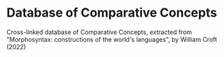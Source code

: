 # Database of Comparative Concepts
Cross-linked database of Comparative Concepts, extracted from "Morphosyntax: constructions of the world's languages", by William Croft (2022)
